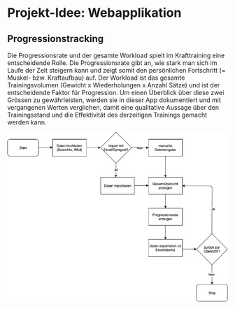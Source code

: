 

# Projekt-Idee: Webapplikation

## Progressionstracking

Die Progressionsrate und der gesamte Workload spielt im Krafttraining eine entscheidende Rolle. Die Progressionsrate gibt an, wie stark man sich im Laufe der Zeit steigern kann und zeigt somit den persönlichen Fortschritt (= Muskel- bzw. Kraftaufbau) auf. Der Workload ist das gesamte Trainingsvolumen (Gewicht x Wiederholungen x Anzahl Sätze) und ist der entscheidende Faktor für Progression. Um einen Überblick über diese zwei Grössen zu gewährleisten, werden sie in dieser App dokumentiert und mit vergangenen Werten verglichen, damit eine qualitative Aussage über den Trainingsstand und die Effektivität des derzeitigen Trainings gemacht werden kann.


![das Ablaufdiagramm der Webapplikation](Ablaufdiagramm_prog2.jpg)